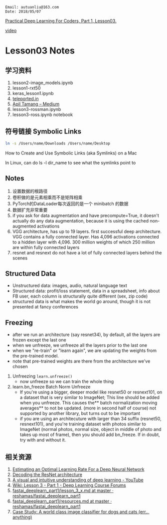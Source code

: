 ```
Email: autuanliu@163.com
Date: 2018/05/07
```
[Practical Deep Learning For Coders, Part 1, Lesson03.](http://course.fast.ai/index.html)

[video](https://www.youtube.com/watch?v=9C06ZPF8Uuc&feature=player_embedded)

# Lesson03 Notes
## 学习资料
1. lesson2-image_models.ipynb
2. lesson1-rxt50
3. keras_lesson1.ipynb
4. [teleported.in](http://teleported.in/)
5. [Apil Tamang – Medium](https://medium.com/@apiltamang)
6. lesson3-rossman.ipynb
7. lesson3-ross.ipynb notebook

## 符号链接 Symbolic Links
```bash
ln -s /Users/name/Downloads /Users/name/Desktop
```
How to Create and Use Symbolic Links (aka Symlinks) on a Mac

In Linux, can do ls -l dir_name  to see what the symlinks point to

## Notes
1. 设置数据的根路径
2. 卷积做的是元素相乘而不是矩阵相乘
3. PyTorch的DataLoader每次返回的是一个 minibatch 的数据
4. 数据扩充非常重要
5. if you ask for data augmentation and have precompute=True, it doesn't actually do any data augmentation, because it is using the cached non-augmented activations
6. VGG architecture, has up to 19 layers. first successful deep architecture. VGG contains a fully connected layer. Has 4,096 activations connected to a hidden layer with 4,096. 300 million weights of which 250 million are within fully connected layers
7. resnet and resnext do not have a lot of fully connected layers behind the scenes

## Structured Data
* Unstructured data: images, audio, natural language text
* Structured data: profit/loss statement, data in a spreadsheet, info about FB user, each column is structurally quite different (sex, zip code)
* structured data is what makes the world go around, though it is not presented at fancy conferences

## Freezing
* after we run an architecture (say resnet34), by default, all the layers are frozen except the last one
* when we unfreeze, we unfreeze all the layers prior to the last one
* when we "re-train" or "learn again", we are updating the weights from the pre-trained model.
* note that pre-trained weights are there from the architecture we've chosen

1. Unfreezing `learn.unfreeze()`
    * now unfreeze so we can train the whole thing
2. learn.bn_freeze Batch Norm Unfreeze
    * If you're using a bigger, deeper model like resnet50 or resnext101, on a dataset that is very similar to ImageNet; This line should be added when you unfreeze. This causes the** batch normalization moving averages** to not be updated. (more in second half of course) not supported by another library, but turns out to be important
    * if you are using an architecuture with larger than 34 suffix (resnet50, resnext101), and you're training dataset with photos similar to ImageNet (normal photos, normal size, object in middle of photo and takes up most of frame), then you should add bn_freeze. If in doubt, try with and without it.


## 相关资源
1. [Estimating an Optimal Learning Rate For a Deep Neural Network](https://towardsdatascience.com/estimating-optimal-learning-rate-for-a-deep-neural-network-ce32f2556ce0)
2. [Decoding the ResNet architecture](http://teleported.in/posts/decoding-resnet-architecture/)
3. [A visual and intuitive understanding of deep learning - YouTube](https://www.youtube.com/watch?time_continue=9&v=Oqm9vsf_hvU)
4. [Wiki: Lesson 3 - Part 1 - Deep Learning Course Forums](http://forums.fast.ai/t/wiki-lesson-3/9401)
5. [fastai_deeplearn_part1/lesson_3_x.md at master · reshamas/fastai_deeplearn_part1](https://github.com/reshamas/fastai_deeplearn_part1/blob/master/courses/dl1/lesson_3_x.md)
6. [fastai_deeplearn_part1/resources.md at master · reshamas/fastai_deeplearn_part1](https://github.com/reshamas/fastai_deeplearn_part1/blob/master/resources.md)
7. [Case Study: A world class image classifier for dogs and cats (err.., anything)](https://medium.com/@apiltamang/case-study-a-world-class-image-classifier-for-dogs-and-cats-err-anything-9cf39ee4690e)
